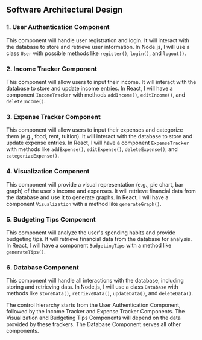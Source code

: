 ## Software Architectural Design

### 1. User Authentication Component
This component will handle user registration and login. It will interact with the database to store and retrieve user information. In Node.js, I will use a class `User` with possible methods like `register()`, `login()`, and `logout()`.

### 2. Income Tracker Component
This component will allow users to input their income. It will interact with the database to store and update income entries. In React, I will have a component `IncomeTracker` with methods `addIncome()`, `editIncome()`, and `deleteIncome()`.

### 3. Expense Tracker Component
This component will allow users to input their expenses and categorize them (e.g., food, rent, tuition). It will interact with the database to store and update expense entries. In React, I will have a component `ExpenseTracker` with methods like `addExpense()`, `editExpense()`, `deleteExpense()`, and `categorizeExpense()`.

### 4. Visualization Component
This component will provide a visual representation (e.g., pie chart, bar graph) of the user's income and expenses. It will retrieve financial data from the database and use it to generate graphs. In React, I will have a component `Visualization` with a method like `generateGraph()`.

### 5. Budgeting Tips Component
This component will analyze the user's spending habits and provide budgeting tips. It will retrieve financial data from the database for analysis. In React, I will have a component `BudgetingTips` with a method like `generateTips()`.

### 6. Database Component
This component will handle all interactions with the database, including storing and retrieving data. In Node.js, I will use a class `Database` with methods like `storeData()`, `retrieveData()`, `updateData()`, and `deleteData()`.

The control hierarchy starts from the User Authentication Component, followed by the Income Tracker and Expense Tracker Components. The Visualization and Budgeting Tips Components will depend on the data provided by these trackers. The Database Component serves all other components.

